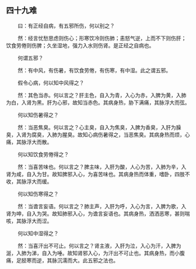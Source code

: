 ## 四十九难
<p>&emsp;&emsp;
曰：有正经自病，有五邪所伤，何以别之？
</p>
<p>&emsp;&emsp;
然：经言忧愁思虑则伤心；形寒饮冷则伤肺；恚怒气逆，上而不下则伤肝；饮食劳倦则伤脾；久坐湿地，强力入水则伤肾。是正经之自病也。
</p>
<p>&emsp;&emsp;
何谓五邪？
</p>
<p>&emsp;&emsp;
然：有中风，有伤暑，有饮食劳倦，有伤寒，有中湿。此之谓五邪。
</p>
<p>&emsp;&emsp;
假令心病，何以知中风得之？
</p>
<p>&emsp;&emsp;
然：其色当赤。何以言之？肝主色，自入为青，入心为赤，入脾为黄，入肺为白，入肾为黑。肝为心邪，故知当赤色。其病身热，胁下满痛，其脉浮大而弦。
</p>
<p>&emsp;&emsp;
何以知伤暑得之？
</p>
<p>&emsp;&emsp;
然：当恶焦臭。何以言之？心主臭，自入为焦臭，入脾为香臭，入肝为臊臭，入肾为腐臭，入肺为腥臭。故知心病伤暑得之，当恶焦臭。其病身热而烦，心痛，其脉浮大而散。
</p>
<p>&emsp;&emsp;
何以知饮食劳倦得之？
</p>
<p>&emsp;&emsp;
然：当喜苦味也。何以言之？脾主味，入肝为酸，人心为苦，入肺为辛，入肾为咸，自入为甘。故知脾邪入心，为喜苦味也。其病身热而体重，嗜卧，四肢不收，其脉浮大而缓。
</p>
<p>&emsp;&emsp;
何以知伤寒得之？
</p>
<p>&emsp;&emsp;
然：当谵言妄语。何以言之？肺主声，入肝为呼，入心为言，入脾为歌，入肾为呻，自入为哭。故知肺邪入心，为谵言妄语也。其病身热，洒洒恶寒，甚则喘咳，其脉浮大而涩。
</p>
<p>&emsp;&emsp;
何以知中湿得之？
</p>
<p>&emsp;&emsp;
然：当喜汗出不可止。何以言之？肾主液，入肝为泣，入心为汗，入脾为涎，入肺为涕，自入为唾。故知肾邪入心，为汗出不可止也。其病身热，而小腹痛，足胫寒而逆，其脉沉濡而大。此五邪之法也。
</p>
